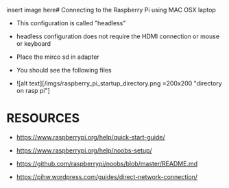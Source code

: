 insert image here#  Connecting to the Raspberry Pi using MAC OSX laptop

*  This configuration is called "headless"

  *  headless configuration does not require the HDMI connection or mouse or keyboard

*  Place the mirco sd in adapter

*  You should see the following files

*  ![alt text][/imgs/raspberry_pi_startup_directory.png =200x200 "directory on rasp pi"]

#  RESOURCES

*  https://www.raspberrypi.org/help/quick-start-guide/

*  https://www.raspberrypi.org/help/noobs-setup/

*  https://github.com/raspberrypi/noobs/blob/master/README.md

*  https://pihw.wordpress.com/guides/direct-network-connection/

